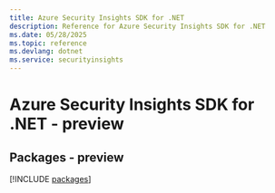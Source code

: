 ```yaml
---
title: Azure Security Insights SDK for .NET
description: Reference for Azure Security Insights SDK for .NET
ms.date: 05/28/2025
ms.topic: reference
ms.devlang: dotnet
ms.service: securityinsights
---
```

# Azure Security Insights SDK for .NET - preview
## Packages - preview
[!INCLUDE [packages](security-insights-index.md)]